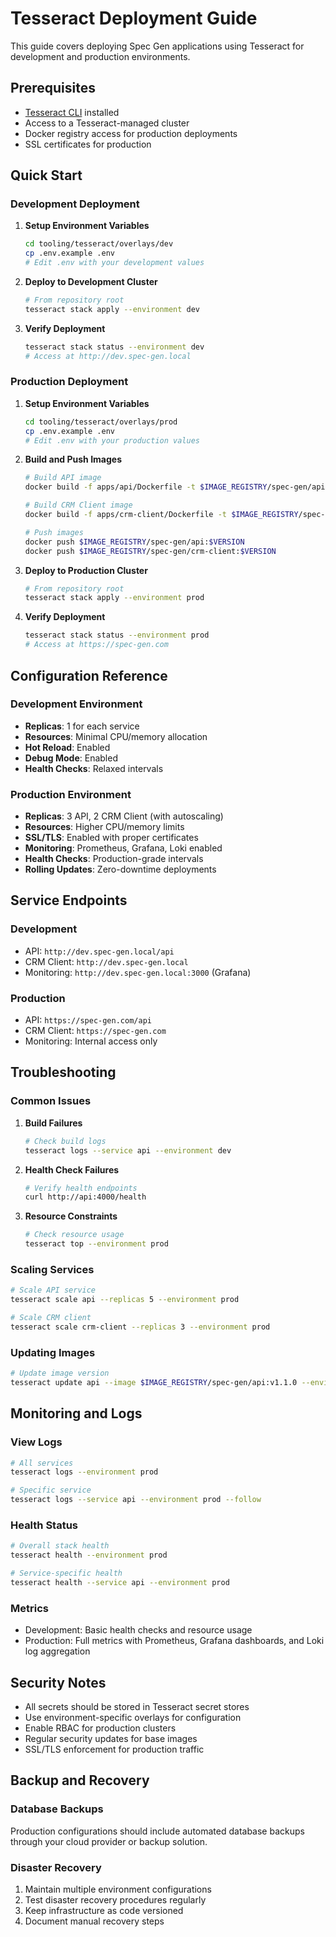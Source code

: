 # Tesseract Deployment Guide

This guide covers deploying Spec Gen applications using Tesseract for development and production environments.

## Prerequisites

- [Tesseract CLI](https://tesseract.sh/) installed
- Access to a Tesseract-managed cluster
- Docker registry access for production deployments
- SSL certificates for production

## Quick Start

### Development Deployment

1. **Setup Environment Variables**
   ```bash
   cd tooling/tesseract/overlays/dev
   cp .env.example .env
   # Edit .env with your development values
   ```

2. **Deploy to Development Cluster**
   ```bash
   # From repository root
   tesseract stack apply --environment dev
   ```

3. **Verify Deployment**
   ```bash
   tesseract stack status --environment dev
   # Access at http://dev.spec-gen.local
   ```

### Production Deployment

1. **Setup Environment Variables**
   ```bash
   cd tooling/tesseract/overlays/prod
   cp .env.example .env
   # Edit .env with your production values
   ```

2. **Build and Push Images**
   ```bash
   # Build API image
   docker build -f apps/api/Dockerfile -t $IMAGE_REGISTRY/spec-gen/api:$VERSION .

   # Build CRM Client image
   docker build -f apps/crm-client/Dockerfile -t $IMAGE_REGISTRY/spec-gen/crm-client:$VERSION .

   # Push images
   docker push $IMAGE_REGISTRY/spec-gen/api:$VERSION
   docker push $IMAGE_REGISTRY/spec-gen/crm-client:$VERSION
   ```

3. **Deploy to Production Cluster**
   ```bash
   # From repository root
   tesseract stack apply --environment prod
   ```

4. **Verify Deployment**
   ```bash
   tesseract stack status --environment prod
   # Access at https://spec-gen.com
   ```

## Configuration Reference

### Development Environment

- **Replicas**: 1 for each service
- **Resources**: Minimal CPU/memory allocation
- **Hot Reload**: Enabled
- **Debug Mode**: Enabled
- **Health Checks**: Relaxed intervals

### Production Environment

- **Replicas**: 3 API, 2 CRM Client (with autoscaling)
- **Resources**: Higher CPU/memory limits
- **SSL/TLS**: Enabled with proper certificates
- **Monitoring**: Prometheus, Grafana, Loki enabled
- **Health Checks**: Production-grade intervals
- **Rolling Updates**: Zero-downtime deployments

## Service Endpoints

### Development
- API: `http://dev.spec-gen.local/api`
- CRM Client: `http://dev.spec-gen.local`
- Monitoring: `http://dev.spec-gen.local:3000` (Grafana)

### Production
- API: `https://spec-gen.com/api`
- CRM Client: `https://spec-gen.com`
- Monitoring: Internal access only

## Troubleshooting

### Common Issues

1. **Build Failures**
   ```bash
   # Check build logs
   tesseract logs --service api --environment dev
   ```

2. **Health Check Failures**
   ```bash
   # Verify health endpoints
   curl http://api:4000/health
   ```

3. **Resource Constraints**
   ```bash
   # Check resource usage
   tesseract top --environment prod
   ```

### Scaling Services

```bash
# Scale API service
tesseract scale api --replicas 5 --environment prod

# Scale CRM client
tesseract scale crm-client --replicas 3 --environment prod
```

### Updating Images

```bash
# Update image version
tesseract update api --image $IMAGE_REGISTRY/spec-gen/api:v1.1.0 --environment prod
```

## Monitoring and Logs

### View Logs
```bash
# All services
tesseract logs --environment prod

# Specific service
tesseract logs --service api --environment prod --follow
```

### Health Status
```bash
# Overall stack health
tesseract health --environment prod

# Service-specific health
tesseract health --service api --environment prod
```

### Metrics
- Development: Basic health checks and resource usage
- Production: Full metrics with Prometheus, Grafana dashboards, and Loki log aggregation

## Security Notes

- All secrets should be stored in Tesseract secret stores
- Use environment-specific overlays for configuration
- Enable RBAC for production clusters
- Regular security updates for base images
- SSL/TLS enforcement for production traffic

## Backup and Recovery

### Database Backups
Production configurations should include automated database backups through your cloud provider or backup solution.

### Disaster Recovery
1. Maintain multiple environment configurations
2. Test disaster recovery procedures regularly
3. Keep infrastructure as code versioned
4. Document manual recovery steps